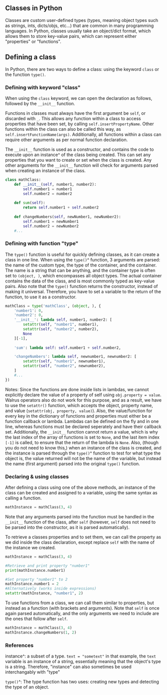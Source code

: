 ## Classes in Python

Classes are custom user-defined types (types, meaning object types such as strings, ints, dicts/objs, etc...) that are common in many programming languages. In Python, classes usually take an object/dict format, which allows them to store key-value pairs, which can represent either "properties" or "functions".

## Defining a class

In Python, there are two ways to define a class: using the keyword `class` or the function `type()`.

### Defining with keyword "class"

When using the `class` keyword, we can open the declaration as follows, followed by the `__init__` function. 

Functions in classes must always have the first argument be `self`, or discarded with `_`. This allows any function within a class to access properties that have been set, by calling `self.insertPropertyName`. Other functions within the class can also be called this way, as `self.insertFunctionName(args)`. Additionally, all functions within a class can require other arguments as per normal function declaration.

The `__init__` function is used as a constructor, and contains the code to execute upon an instance^ of the class being created. This can set any properties that you want to create or set when the class is created. Any other arguments for the `__init__` function will check for arguments parsed when creating an instance of the class.

```py
class mathClass:
    def __init__(self, number1, number2):
        self.number1 = number1
        self.number2 = number2
    
    def sum(self):
        return self.number1 + self.number2
    
    def changeNumbers(self, newNumber1, newNumber2):
        self.number1 = newNumber1
        self.number2 = newNumber2
    #...
```

### Defining with function "type"

The `type()` function is useful for quickly defining classes, as it can create a class in one line. When using the `type()`^ function, 3 arguments are parsed: the name of the custom type, the type of the container, and the container. The name is a string that can be anything, and the container type is often set to `(object, )`, which encompasses all object types. The actual container contains the data of the class, and is most commonly typed as key-value pairs. Also note that the `type()` function returns the constructor, instead of making it universal. Therefore, you have to set a variable to the return of the function, to use it as a constructor.

```py
mathClass = type('mathClass', (object, ), {
    'number1': 0,
    'number2': 0,
    '__init__': lambda self, number1, number2: [
        setattr(self, "number1", number1),
        setattr(self, "number2", number2),
        None
    ][-1],
    
    'sum': lambda self: self.number1 + self.number2,

    'changeNumbers': lambda self, newnumber1, newnumber2: [
        setattr(self, "number1", newnumber1),
        setattr(self, "number2", newnumber2),
    ]
    #...
})
```
Notes: Since the functions are done inside lists in lambdas, we cannot explicitly declare the value of a property of self using `obj.property = value`. Walrus operators also do not work for  this purpose, and as a result, we have to use the `setattr()` function, which accepts the object, property name, and value (`setattr(obj, property, value)`). Also, the value/function for every key in the dictionary of functions and properties must either be a function callback or lambda. Lambdas can be defined on the fly and in one line, whereas functions must be declared seperately and have their callback set. Additionally, the `__init__` function cannot return a value, which is why the last index of the array of functions is set to `None`, and the last item index `[-1]` is called, to ensure that the return of the lambda is `None`. Also, (though you do not need to know this,) when an instance of the class is created, and the instance is parsed through the `type()`^ function to test for what type the object is, the value returned will not be the name of the variable, but instead the name (first argument) parsed into the original `type()` function.

### Declaring & using classes

After defining a class using one of the above methods, an instance of the class can be created and assigned to a variable, using the same syntax as calling a function.
```py
mathInstance = mathClass(3, 4)
```
Note that any arguments parsed into the function must be handled in the `__init__` function of the class, after `self` (however, `self` does not need to be parsed into the constructor, as it is parsed automatically).

To retrieve a classes properties and to set them, we can call the property as we did inside the class declaration, except replace `self` with the name of the instance we created.
```py
mathInstance = mathClass(3, 4)

#Retrieve and print property "number1"
print(mathInstance.number1)

#Set property "number1" to 2
mathInstance.number1 = 2
#Alternatively (works inside expressions)
setattr(mathInstance, "number1", 2)
```

To use functions from a class, we can call them similar to properties, but instead as a function (with brackets and arguments). Note that `self` is once again parsed automatically, and the only arguments we need to include are the ones that follow after `self`.

```py
mathInstance = mathClass(3, 4)
mathInstance.changeNumbers(1, 2)
```

### References

instance^: a subset of a type. `text = "sometext"` in that example, the `text` variable is an instance of a string, essentially meaning that the object's type is a string. Therefore, "instance" can also sometimes be used interchangably with "type"

`type()`^: The type function has two uses: creating new types and detecting the type of an object.
